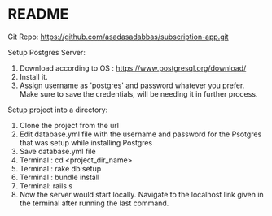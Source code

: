 # README
Git Repo: 
https://github.com/asadasadabbas/subscription-app.git

Setup Postgres Server:
1. Download according to OS : https://www.postgresql.org/download/
2. Install it.
3. Assign username as 'postgres' and password whatever you prefer. Make sure to save the credentials, will be needing it in further process.

Setup project into a directory:
1. Clone the project from the url
2. Edit database.yml file with the username and password for the Psotgres that was setup while installing Postgres
3. Save database.yml file
4. Terminal :
	cd <project_dir_name>
5. Terminal :
	rake db:setup
6. Terminal :
	bundle install
7. Terminal:
	rails s
8. Now the server would start locally. Navigate to the localhost link given in the terminal after running the last command.





